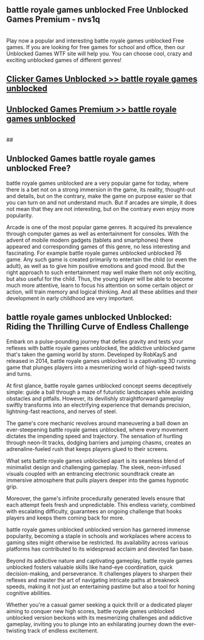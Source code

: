 ## battle royale games unblocked Free Unblocked Games Premium - nvs1q <br>
<br>
Play now a popular and interesting battle royale games unblocked Free games. If you are looking for free games for school and office, then our Unblocked Games WTF site will help you. You can choose cool, crazy and exciting unblocked games of different genres!


##  [Clicker Games Unblocked >> battle royale games unblocked](http://freeplayer.one?title=battle_royale_games_unblocked&ref=05)

##  [Unblocked Games Premium >> battle royale games unblocked](http://freeplayer.one?title=battle_royale_games_unblocked&ref=05)
  <br>
  ##



## Unblocked Games battle royale games unblocked Free?

battle royale games unblocked are a very popular game for today, where there is a bet not on a strong immersion in the game, its reality, thought-out and details, but on the contrary, make the game on purpose easier so that you can turn on and not understand much. But if arcades are simple, it does not mean that they are not interesting, but on the contrary even enjoy more popularity.

Arcade is one of the most popular game genres. It acquired its prevalence through computer games as well as entertainment for consoles. With the advent of mobile modern gadgets (tablets and smartphones) there appeared and corresponding games of this genre, no less interesting and fascinating. For example battle royale games unblocked unblocked 76 game. Any such game is created primarily to entertain the child (or even the adult), as well as to give him positive emotions and good mood. But the right approach to such entertainment may well make them not only exciting, but also useful for the child. Thus, the young player will be able to become much more attentive, learn to focus his attention on some certain object or action, will train memory and logical thinking. And all these abilities and their development in early childhood are very important.

##  battle royale games unblocked Unblocked: Riding the Thrilling Curve of Endless Challenge

Embark on a pulse-pounding journey that defies gravity and tests your reflexes with battle royale games unblocked, the addictive unblocked game that's taken the gaming world by storm. Developed by RobKayS and released in 2014, battle royale games unblocked is a captivating 3D running game that plunges players into a mesmerizing world of high-speed twists and turns.

At first glance, battle royale games unblocked concept seems deceptively simple: guide a ball through a maze of futuristic landscapes while avoiding obstacles and pitfalls. However, its devilishly straightforward gameplay swiftly transforms into an electrifying experience that demands precision, lightning-fast reactions, and nerves of steel.

The game's core mechanic revolves around maneuvering a ball down an ever-steepening battle royale games unblocked, where every movement dictates the impending speed and trajectory. The sensation of hurtling through neon-lit tracks, dodging barriers and jumping chasms, creates an adrenaline-fueled rush that keeps players glued to their screens.

What sets battle royale games unblocked apart is its seamless blend of minimalist design and challenging gameplay. The sleek, neon-infused visuals coupled with an entrancing electronic soundtrack create an immersive atmosphere that pulls players deeper into the games hypnotic grip.

Moreover, the game's infinite procedurally generated levels ensure that each attempt feels fresh and unpredictable. This endless variety, combined with escalating difficulty, guarantees an ongoing challenge that hooks players and keeps them coming back for more.

battle royale games unblocked unblocked version has garnered immense popularity, becoming a staple in schools and workplaces where access to gaming sites might otherwise be restricted. Its availability across various platforms has contributed to its widespread acclaim and devoted fan base.

Beyond its addictive nature and captivating gameplay, battle royale games unblocked fosters valuable skills like hand-eye coordination, quick decision-making, and perseverance. It challenges players to sharpen their reflexes and master the art of navigating intricate paths at breakneck speeds, making it not just an entertaining pastime but also a tool for honing cognitive abilities.

Whether you're a casual gamer seeking a quick thrill or a dedicated player aiming to conquer new high scores, battle royale games unblocked unblocked version beckons with its mesmerizing challenges and addictive gameplay, inviting you to plunge into an exhilarating journey down the ever-twisting track of endless excitement.